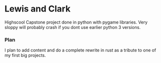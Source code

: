 # Lewis and Clark
Highscool Capstone project done in python with pygame libraries.
Very sloppy will probably crash if you dont use earlier python 3 versions.

### Plan
I plan to add content and do a complete rewrite in rust as a tribute to one of my first big projects.
